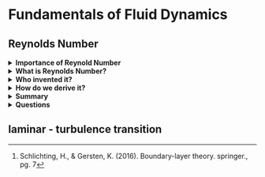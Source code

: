# Fundamentals of Fluid Dynamics

## Reynolds Number

<details>
<summary><strong> Importance of Reynold Number </strong></summary>

Before we begin, Reynolds number is one of the most important concept in fluid dynamics.
<br>Because, this number is 'dimensionless'
<br>Advantages of dimensionless number is efficiency.
<br>Suppose that we want to find a equation that represent lift with several vairables and find a relationship; linear, log scale, smth like that.
<br>To find this relationship, we have to change magnitute of variables one by one.
<br>If we have 4 variables that represent lift($\rho,V, D, \mu$) and change it's value one at a time and conduct experiments, it would take ages.
<br>If we conduct 10 experiments for one variable, it will be total $10^4$ experiments.
<br>But, if we have relationship between these variables, we can just change one variable per experiment.
<br>This is the power of dimensionless number, and we call it **Nondimensionalizing**
<br>
<br>We have many dimensionless numbers, but most important and famous dimensionless number is Reynolds number.


</details>

<details>
<summary><strong> What is Reynolds Number? </strong></summary>

The physical interpretation of Reynolds Number is ratio of intertial force to friction(viscous) force.

$$
Re = \frac{\rho V d}{\mu} = \frac{Vd}{\nu}  
$$ 
[^1]

where 
* $\rho$ is density, $(kg/m^3)$
* $V$ is flow speed, $(m/s)$
* $d$ is a characteristic length, $(m)$
* $\mu$ is the dynamic viscosity of the fluid, $(Pa·s$ or $N·s/m^2$ or $kg/(m·s))$
* $\nu$ is the kinematic viscosity of the fluid $(m^2/s)$

<br>As we have *relatively* small reynolds number, it means friction force is larger than inertial force and this is laminar flow.
<br>But if we have *relatively* large reynolds number, it means the opposite and this represents turbulent flow which is chaotic.
:::warning
Definition of laminar flow and turbulent flow should be established.
<br>Also, currently I'm not sure that what causes laminar flow to be turned into turbulent flow
:::

</details>


<details>
<summary><strong> Who invented it? </strong></summary>

From *White, F. M. (2008). Fluid mechanics. The McGraw Hill Companies,. pg.314,* it states it was propsed by Reynolds in 1883, but according to [Wikipedia_Reynolds Number](https://en.wikipedia.org/wiki/Reynolds_number), it was introduced by George Stokes in 1851.
<br>Anyways, Reynolds Number was widely used after Reynolds, by explaining transition of laminar flow to turbulent flow in the pipe.
![Reynolds_tube_experiment](./Fundamentals_image/Reynolds_tube.png)
<br>Details should be confirmed from the original text by Stokes_185 *(On the Effect of the Internal Friction of Fluids on the Motion of Pendulums)* and Reynolds_1883 *(An experimental investigation of the circumstances which determine whether the motion of water shall be direct or sinuous, and of the law of resistance in parallel channels)*

</details>

<details>
<summary><strong> How do we derive it? </strong></summary>

There are several ways to derive it.
<br>
<br>From *Schlichting, H., & Gersten, K. (2016). Boundary-layer theory. springer., pg. 6-12*,
<br>It derives by definition of inertial force per unit volume $\rho u \frac{\partial u}{\partial x}$ and definition of friction force per unit volume $\mu \frac{\partial^2 u}{\partial y^2}$. (You know, from taylor series. For details, look at *Pritchard, P. J., & Mitchell, J. W. (2016). Fox and McDonald's introduction to fluid mechanics. John Wiley & Sons., 5.4 Momentum Equation)*
<br>And ratio of two forces will be same for *mechanically smiliar* objects.
<br>So if two different objects have similar size and similar flow, the ratio of forces will be the same eventhough the size is different.
<br>IDK how this works, but it just says so.
<br>From the ratio of inertial force to friction force,
<br>The book states that flow field $u$ is proportional to the free stream velocity $V$, so $u=V$(it can be treated like this) and characteristic length dimension of the body will be a diameter of a sphere $d$ (If we consider sphere in a stream).
<br>
<br>Also, by using Buckingham Pi Theorem, we can make dimensionless numbers.
<br>Details are shown in *Pritchard, P. J., & Mitchell, J. W. (2016). Fox and McDonald's introduction to fluid mechanics. John Wiley & Sons. 7.2 Buckingham Pi Theorem*

:::warning
Characeristic length can be other length dimension, length of the plate, momentum thickness(will discuss later), etc. according to *Pritchard, P. J., & Mitchell, J. W. (2016). Fox and McDonald's introduction to fluid mechanics. John Wiley & Sons., pg. 295*
<br>IDK why $\partial x$ term and $\partial y$ term can be characteristic length $d$ like diameter of the sphere, but it says so.
:::

<details>
<summary><strong> Various Reynolds Number </strong></summary>

* At the pipe

* At the flat plate

* At the airfoil



</details>

</details>

<details>
<summary><strong> Summary </strong></summary>

The most important thing about Reynolds number is dimensionless coefficient(Drag coefficient, Lift Coefficient, etc.) of different variables $(\rho, d, V, \mu)$ are ultimately only dependent on the one variable $Re$
The below image shows the dependence of reynolds number and drag coefficient.
![Dependence of reynolds number and drag coefficient](./Fundamentals_image/Dependence_of_reynolds_number_and_drag_coefficinet.png)

</details>

<details>
<summary><strong> Questions </strong></summary>

* What is *mechanically simiilar* actually? If two objects and flowstream of two'looks'similar, is it mechanically similar?
* I don't get the concept of characteristic length. Can we just choose one characterisic length as we want?
* So the ratio of intertial force and frcition force is not an absolute value and it can change. Then Reynolds Number represents the ratio of certain geometry? So like we can only compare Reynolds Number between *mechanically similar* objects?

</details>

[^1]: Schlichting, H., & Gersten, K. (2016). Boundary-layer theory. springer., pg. 7

## laminar - turbulence transition